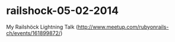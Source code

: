 railshock-05-02-2014
====================

My Railshöck Lightning Talk (http://www.meetup.com/rubyonrails-ch/events/161899872/)
